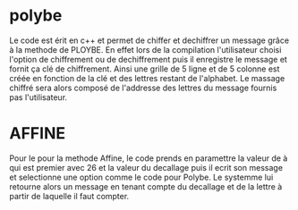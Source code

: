 # polybe
Le code est érit en c++ et permet de chiffer et dechiffrer un message grâce à la methode de PLOYBE.
En effet lors de la compilation l'utilisateur choisi l'option de chiffrement ou de dechiffrement puis il enregistre le message et fornit ça clé de chiffrement.
Ainsi une grille de 5 ligne et de 5 colonne est créée en fonction de la clé et des lettres restant de l'alphabet. Le massage chiffré sera alors composé de l'addresse des lettres du message fournis pas l'utilisateur.
# AFFINE 
Pour le pour la methode Affine, le code prends en paramettre la valeur de à qui est premier avec 26 et la valeur du decallage puis il ecrit son message et selectionne une option comme le code pour Polybe. Le systemme lui retourne alors un message en tenant compte du decallage et de la lettre à partir de laquelle il faut compter.
